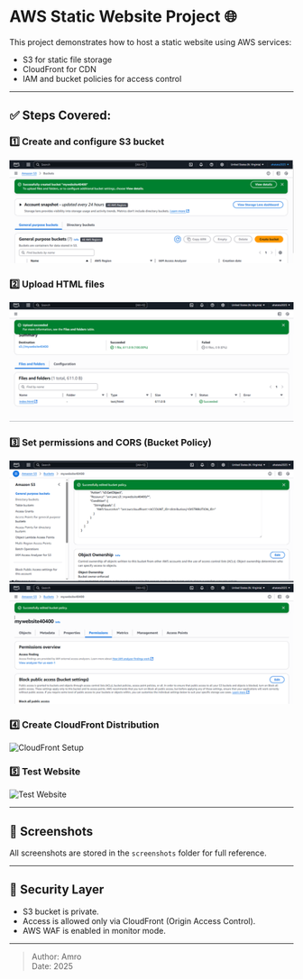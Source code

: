 # AWS Static Website Project 🌐

This project demonstrates how to host a static website using AWS services:
- S3 for static file storage
- CloudFront for CDN
- IAM and bucket policies for access control

---

## ✅ Steps Covered:

### 1️⃣ Create and configure S3 bucket  
![Create S3 Bucket](screenshots/create%20S3.png)

### 2️⃣ Upload HTML files  
![Upload HTML](screenshots/upload%20html%20file.png)

### 3️⃣ Set permissions and CORS (Bucket Policy)  
![Bucket Policy](screenshots/bucket%20policy.png)  
![Edit Policy](screenshots/edit%20bucket%20policy.png)

### 4️⃣ Create CloudFront Distribution  
![CloudFront Setup](screenshots/cloudfront%20distribution.png)

### 5️⃣ Test Website  
![Test Website](screenshots/test%20website.png)

---

## 📸 Screenshots
All screenshots are stored in the `screenshots` folder for full reference.

---

## 🔐 Security Layer
- S3 bucket is private.
- Access is allowed only via CloudFront (Origin Access Control).
- AWS WAF is enabled in monitor mode.

---

> Author: Amro  
> Date: 2025
